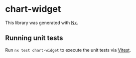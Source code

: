 # chart-widget

This library was generated with [Nx](https://nx.dev).

## Running unit tests

Run `nx test chart-widget` to execute the unit tests via [Vitest](https://vitest.dev/).
